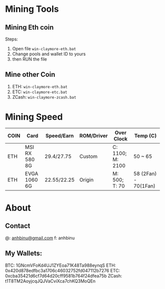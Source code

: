 # Mining Tools

## Mining Eth coin

Steps:

1. Open file ```win-claymore-eth.bat```
2. Change pools and wallet ID to yours
3. then RUN the file

## Mine other Coin

1. ETH: ```win-claymore-eth.bat```
2. ETC: ```win-claymore-etc.bat```
3. ZCash: ```win-claymore-zcash.bat```

# Mining Speed


| COIN  | Card | Speed/Earn  | ROM/Driver  | Over Clock  | Temp (C) |
|---|---|---|---|---|---|
|  ETH | MSI RX 580 8G | 29.4/27.75  | Custom  |  C: 1100; M: 2100| 50 ~ 65 |
|  ETH |  EVGA 1060 6G | 22.55/22.25  | Origin   | M: 500; T: 70  | 58 (2Fan) - 70(1Fan) |


# About

## Contact
@: anhbinu@gmail.com
f: anhbinu

## My Wallets:

BTC: 1GNcmVFoKd4UJ1ZYEoa71K48Ta988eynqS
ETH: 0x420d878edfbc3a1706c46032752fd047112b7276
ETC: 0xcba35421d6cf7d64d20cff9581b764f24dfea75b
ZCash: t1T8TM2AoyjcqJQJVaCviXca7chKQ3MoQEn
